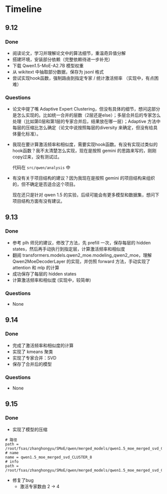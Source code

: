 # Timeline
## 9.12
### Done
- 阅读论文，学习并理解论文中的算法细节，重温奇异值分解
- 搭建环境，安装部分依赖（完整依赖待进一步补充）
- 下载 Qwen1.5-MoE-A2.7B 模型权重
- 从 wikitext 中抽取部分数据，保存为 jsonl 格式
- 尝试实现hook函数，强制路由到指定专家 / 统计激活频率 （实现中，有点困难）

### Questions
- 论文中提了嘴 Adaptive Expert Clustering，但没有具体的细节，想问这部分是怎么实现的。比如统一合并的层数（2层还是else）；多层合并后的专家怎么处理（比如第0层和第1层的专家合并后，结果放在哪一层）；Adaptive 方法中每层的压缩比怎么确定（论文中说按照每层的diversity 来确定，但没有给具体量化标准）。

- 我现在要计算激活频率和相似度，需要实现hook函数。有没有实现过类似的hook函数？我不太清楚怎么实现，现在是按照 gemini 的思路来写的，刚刚copy过来，没有测试过。

  代码在 `src/qwen/analysis` 中

- 有没有关于项目结构的建议？因为我现在是按照 gemini 的项目结构来组织的，但不确定是否适合这个项目。

  现在还只是针对 qwen 1.5 的实验，后续可能会有更多模型和数据集，想问下项目结构方面有没有建议。

## 9.13
### Done
- 参考 plh 师兄的建议，修改了方法，先 prefill 一次，保存每层的 hidden states，然后再手动执行到指定层，计算激活频率和相似度
- 翻阅 transformers.models.qwen2_moe.modeling_qwen2_moe，理解 Qwen2MoeDecoderLayer 的实现，并仿照 forward 方法，手动实现了 attention 和 mlp 的计算
- 成功保存了每层的 hidden states
- 计算激活频率和相似度 (实现中，较简单)

### Questions
- None

## 9.14
### Done
- 完成了激活频率和相似度的计算
- 实现了 kmeans 聚类
- 实现了专家合并：SVD 
- 保存了合并后的模型

### Questions
- None


## 9.15
### Done
- 实现了模型的压缩
```
# 路径
path = /root/fsas/zhanghongyu/SMoE/qwen/merged_models/qwen1.5_moe_merged_svd_CLUSTER_8
# name
name = qwen1.5_moe_merged_svd_CLUSTER_8
# info
path = /root/fsas/zhanghongyu/SMoE/qwen/merged_models/qwen1.5_moe_merged_svd_CLUSTER_8/merge_info.json
```
- 修复了bug
  - 激活专家数由 2 -> 4

